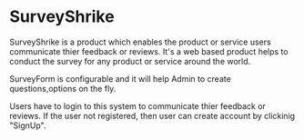 # SurveyShrike

SurveyShrike is a product which enables the product or service users communicate thier feedback or reviews. 
It's a web based product helps to conduct the survey for any product or service around the world.

SurveyForm is configurable and it will help Admin to create questions,options on the fly.

Users have to login to this system to communicate thier feedback or reviews. 
If the user not registered, then user can create account by clickinig "SignUp".
